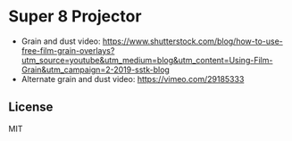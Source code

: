 # Super 8 Projector

- Grain and dust video: https://www.shutterstock.com/blog/how-to-use-free-film-grain-overlays?utm_source=youtube&utm_medium=blog&utm_content=Using-Film-Grain&utm_campaign=2-2019-sstk-blog
- Alternate grain and dust video: https://vimeo.com/29185333

## License

MIT
